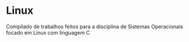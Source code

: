 # Linux
Compilado de trabalhos feitos para a disciplina de Sistemas Operacionais focado em Linux com linguagem C
